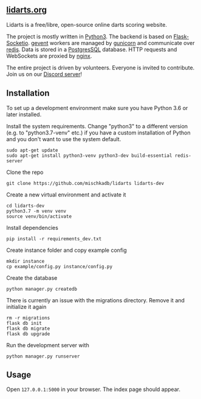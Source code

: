[lidarts.org](https://lidarts.org)
----

Lidarts is a free/libre, open-source online darts scoring website.

The project is mostly written in [Python3](https://www.python.org). 
The backend is based on [Flask-Socketio](https://flask-socketio.readthedocs.io/en/latest/). 
[gevent](http://www.gevent.org/) workers are managed by [gunicorn](https://gunicorn.org/) 
and communicate over [redis](https://redis.io/). 
Data is stored in a [PostgresSQL](https://www.postgresql.org/) database.
HTTP requests and WebSockets are proxied by [nginx](https://www.nginx.com/).

The entire project is driven by volunteers. Everyone is invited to contribute. 
Join us on our [Discord server](https://discordapp.com/invite/devMXxf)!

Installation
----

To set up a development environment make sure you have Python 3.6 or later installed.

Install the system requirements. Change "python3" to a different version (e.g. to "python3.7-venv" etc.) if you have a custom installation of Python and you don't want to use the system default.
~~~
sudo apt-get update
sudo apt-get install python3-venv python3-dev build-essential redis-server
~~~

Clone the repo
~~~
git clone https://github.com/mischkadb/lidarts lidarts-dev
~~~

Create a new virtual environment and activate it
~~~
cd lidarts-dev
python3.7 -m venv venv
source venv/bin/activate
~~~

Install dependencies
~~~
pip install -r requirements_dev.txt
~~~

Create instance folder and copy example config
~~~
mkdir instance
cp example/config.py instance/config.py
~~~

Create the database
~~~
python manager.py createdb
~~~

There is currently an issue with the migrations directory.
Remove it and initialize it again
~~~
rm -r migrations
flask db init
flask db migrate
flask db upgrade
~~~

Run the development server with
~~~
python manager.py runserver
~~~

Usage
-----

Open `127.0.0.1:5000` in your browser. The index page should appear.
